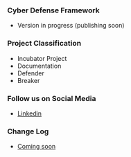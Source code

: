 ### Cyber Defense Framework
* Version in progress (publishing soon)


### Project Classification
* <i class="fas fa-egg" style="color:#233e81;"></i> Incubator Project
* <i class="fas fa-book" style="color:#233e81;"></i> Documentation
* <i class="fas fa-shield-alt" style="color:#233e81;"></i> Defender
* <i class="fas fa-hammer" style="color:#233e81;"></i> Breaker


### Follow us on Social Media
* [Linkedin](https://www.linkedin.com/company/owasp-cyber-defense-framework)


### Change Log
* [Coming soon](#)
